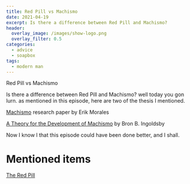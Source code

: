 ```yaml
---
title: Red Pill vs Machismo
date: 2021-04-19
excerpt: Is there a difference between Red Pill and Machismo? 
header:
  overlay_image: /images/show-logo.png
  overlay_filter: 0.5
categories:
  - advice
  - soapbox 
tags:
  - modern man
---
```


Red Pill vs Machismo

<!--<iframe src="https://open.spotify.com/embed-podcast/episode/5CpY9x2CDVkP3EFQWMKlaw" width="80%" height="175" frameborder="0" allowtransparency="true" allow="encrypted-media"></iframe>-->

Is there a difference between Red Pill and Machismo? well today you gon lurn. as mentioned in this episode, here are two of the thesis I mentioned.

[Machismo](https://deepblue.lib.umich.edu/bitstream/handle/2027.42/113654/moralese_1.pdf) research paper by Erik Morales

[A Theory for the Development of Machismo](https://files.eric.ed.gov/fulltext/ED268399.pdf) by Bron B. Ingoldsby

Now I know I that this episode could have been done better, and I shall.

# Mentioned items

[The Red Pill](https://reddit.com/r/TheRedPill)
